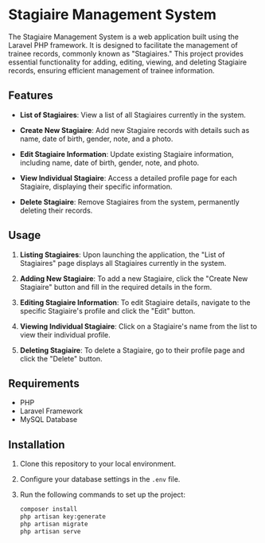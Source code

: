 # Stagiaire Management System

The Stagiaire Management System is a web application built using the Laravel PHP framework. It is designed to facilitate the management of trainee records, commonly known as "Stagiaires." This project provides essential functionality for adding, editing, viewing, and deleting Stagiaire records, ensuring efficient management of trainee information.

## Features

-   **List of Stagiaires**: View a list of all Stagiaires currently in the system.

-   **Create New Stagiaire**: Add new Stagiaire records with details such as name, date of birth, gender, note, and a photo.

-   **Edit Stagiaire Information**: Update existing Stagiaire information, including name, date of birth, gender, note, and photo.

-   **View Individual Stagiaire**: Access a detailed profile page for each Stagiaire, displaying their specific information.

-   **Delete Stagiaire**: Remove Stagiaires from the system, permanently deleting their records.

## Usage

1. **Listing Stagiaires**: Upon launching the application, the "List of Stagiaires" page displays all Stagiaires currently in the system.

2. **Adding New Stagiaire**: To add a new Stagiaire, click the "Create New Stagiaire" button and fill in the required details in the form.

3. **Editing Stagiaire Information**: To edit Stagiaire details, navigate to the specific Stagiaire's profile and click the "Edit" button.

4. **Viewing Individual Stagiaire**: Click on a Stagiaire's name from the list to view their individual profile.

5. **Deleting Stagiaire**: To delete a Stagiaire, go to their profile page and click the "Delete" button.

## Requirements

-   PHP
-   Laravel Framework
-   MySQL Database

## Installation

1. Clone this repository to your local environment.
2. Configure your database settings in the `.env` file.

3. Run the following commands to set up the project:

    ```bash
    composer install
    php artisan key:generate
    php artisan migrate
    php artisan serve
    ```
